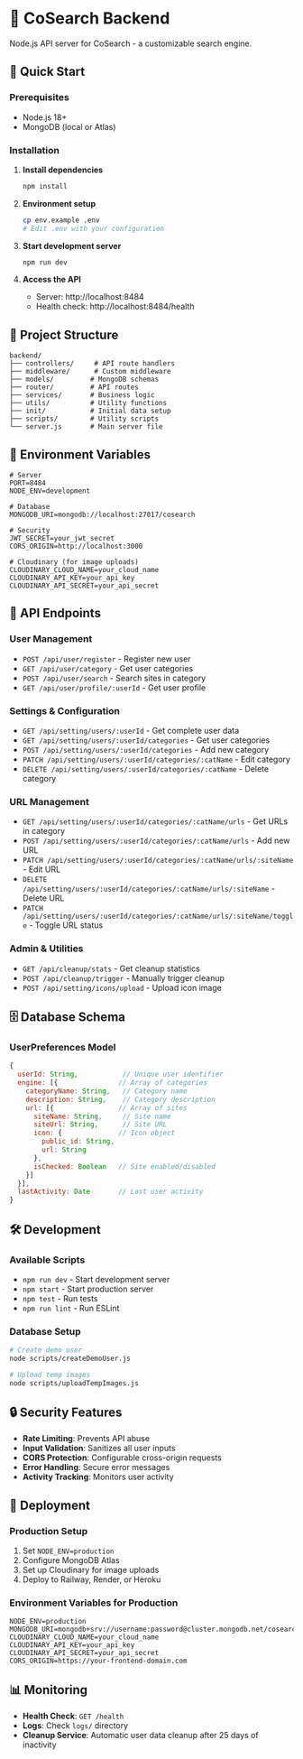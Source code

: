 # 🔧 CoSearch Backend

Node.js API server for CoSearch - a customizable search engine.

## 🚀 Quick Start

### Prerequisites
- Node.js 18+
- MongoDB (local or Atlas)

### Installation

1. **Install dependencies**
   ```bash
   npm install
   ```

2. **Environment setup**
   ```bash
   cp env.example .env
   # Edit .env with your configuration
   ```

3. **Start development server**
   ```bash
   npm run dev
   ```

4. **Access the API**
   - Server: http://localhost:8484
   - Health check: http://localhost:8484/health

## 📁 Project Structure

```
backend/
├── controllers/     # API route handlers
├── middleware/      # Custom middleware
├── models/         # MongoDB schemas
├── router/         # API routes
├── services/       # Business logic
├── utils/          # Utility functions
├── init/           # Initial data setup
├── scripts/        # Utility scripts
└── server.js       # Main server file
```

## 🔧 Environment Variables

```env
# Server
PORT=8484
NODE_ENV=development

# Database
MONGODB_URI=mongodb://localhost:27017/cosearch

# Security
JWT_SECRET=your_jwt_secret
CORS_ORIGIN=http://localhost:3000

# Cloudinary (for image uploads)
CLOUDINARY_CLOUD_NAME=your_cloud_name
CLOUDINARY_API_KEY=your_api_key
CLOUDINARY_API_SECRET=your_api_secret
```

## 📡 API Endpoints

### User Management
- `POST /api/user/register` - Register new user
- `GET /api/user/category` - Get user categories
- `POST /api/user/search` - Search sites in category
- `GET /api/user/profile/:userId` - Get user profile

### Settings & Configuration
- `GET /api/setting/users/:userId` - Get complete user data
- `GET /api/setting/users/:userId/categories` - Get user categories
- `POST /api/setting/users/:userId/categories` - Add new category
- `PATCH /api/setting/users/:userId/categories/:catName` - Edit category
- `DELETE /api/setting/users/:userId/categories/:catName` - Delete category

### URL Management
- `GET /api/setting/users/:userId/categories/:catName/urls` - Get URLs in category
- `POST /api/setting/users/:userId/categories/:catName/urls` - Add new URL
- `PATCH /api/setting/users/:userId/categories/:catName/urls/:siteName` - Edit URL
- `DELETE /api/setting/users/:userId/categories/:catName/urls/:siteName` - Delete URL
- `PATCH /api/setting/users/:userId/categories/:catName/urls/:siteName/toggle` - Toggle URL status

### Admin & Utilities
- `GET /api/cleanup/stats` - Get cleanup statistics
- `POST /api/cleanup/trigger` - Manually trigger cleanup
- `POST /api/setting/icons/upload` - Upload icon image

## 🗄️ Database Schema

### UserPreferences Model
```javascript
{
  userId: String,           // Unique user identifier
  engine: [{               // Array of categories
    categoryName: String,   // Category name
    description: String,    // Category description
    url: [{                // Array of sites
      siteName: String,     // Site name
      siteUrl: String,      // Site URL
      icon: {              // Icon object
        public_id: String,
        url: String
      },
      isChecked: Boolean   // Site enabled/disabled
    }]
  }],
  lastActivity: Date       // Last user activity
}
```

## 🛠️ Development

### Available Scripts
- `npm run dev` - Start development server
- `npm start` - Start production server
- `npm test` - Run tests
- `npm run lint` - Run ESLint

### Database Setup
```bash
# Create demo user
node scripts/createDemoUser.js

# Upload temp images
node scripts/uploadTempImages.js
```

## 🔒 Security Features

- **Rate Limiting**: Prevents API abuse
- **Input Validation**: Sanitizes all user inputs
- **CORS Protection**: Configurable cross-origin requests
- **Error Handling**: Secure error messages
- **Activity Tracking**: Monitors user activity

## 🚀 Deployment

### Production Setup
1. Set `NODE_ENV=production`
2. Configure MongoDB Atlas
3. Set up Cloudinary for image uploads
4. Deploy to Railway, Render, or Heroku

### Environment Variables for Production
```env
NODE_ENV=production
MONGODB_URI=mongodb+srv://username:password@cluster.mongodb.net/cosearch
CLOUDINARY_CLOUD_NAME=your_cloud_name
CLOUDINARY_API_KEY=your_api_key
CLOUDINARY_API_SECRET=your_api_secret
CORS_ORIGIN=https://your-frontend-domain.com
```

## 📊 Monitoring

- **Health Check**: `GET /health`
- **Logs**: Check `logs/` directory
- **Cleanup Service**: Automatic user data cleanup after 25 days of inactivity 